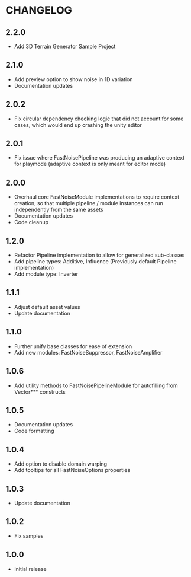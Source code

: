 # CHANGELOG

## 2.2.0

- Add 3D Terrain Generator Sample Project

## 2.1.0

- Add preview option to show noise in 1D variation
- Documentation updates

## 2.0.2

- Fix circular dependency checking logic that did not account for some cases, which would end up crashing the unity editor

## 2.0.1

- Fix issue where FastNoisePipeline was producing an adaptive context for playmode (adaptive context is only meant for editor mode)

## 2.0.0

- Overhaul core FastNoiseModule implementations to require context creation, so that multiple pipeline / module instances can run independently from the same assets
- Documentation updates
- Code cleanup

## 1.2.0

- Refactor Pipeline implementation to allow for generalized sub-classes
- Add pipeline types: Additive, Influence (Previously default Pipeline implementation)
- Add module type: Inverter

## 1.1.1

- Adjust default asset values
- Update documentation

## 1.1.0

- Further unify base classes for ease of extension
- Add new modules: FastNoiseSuppressor, FastNoiseAmplifier

## 1.0.6

- Add utility methods to FastNoisePipelineModule for autofilling from Vector*** constructs

## 1.0.5

- Documentation updates
- Code formatting

## 1.0.4

- Add option to disable domain warping
- Add tooltips for all FastNoiseOptions properties

## 1.0.3

- Update documentation

## 1.0.2

- Fix samples

## 1.0.0

- Initial release